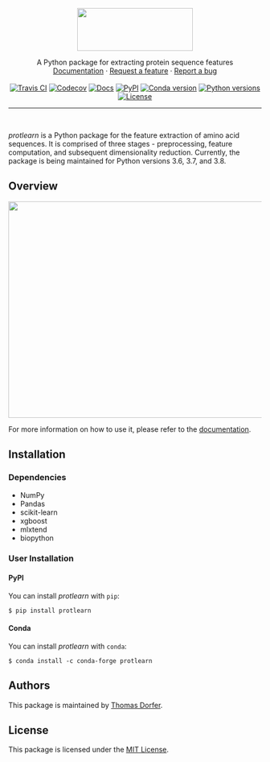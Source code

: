<p align="center">
  <img src="https://raw.githubusercontent.com/tadorfer/protlearn/master/imgs/protlearn_logo.png" height="85" width="230">
</p>

<p align="center">
  A Python package for extracting protein sequence features
  <br>
  <a href="https://protlearn.readthedocs.io/en/latest/">Documentation</a>
  ·
  <a href="https://github.com/tadorfer/protlearn/issues/new?assignees=&labels=&template=feature_request.md&title=%5BNEW+FEATURE%5D">Request a feature</a>
  · 
  <a href="https://github.com/tadorfer/protlearn/issues/new?assignees=&labels=&template=bug_report.md&title=%5BBUG%5D">Report a bug</a>
  <br><br>
  <a href="https://travis-ci.org/tadorfer/protlearn"><img alt="Travis CI" src="https://img.shields.io/travis/tadorfer/protlearn"></a>
  <a href="https://codecov.io/gh/tadorfer/protlearn"><img alt="Codecov" src="https://codecov.io/gh/tadorfer/protlearn/branch/master/graph/badge.svg"></a>
  <a href="https://protlearn.readthedocs.io/en/latest/?badge=latest"><img alt="Docs" src="https://readthedocs.org/projects/protlearn/badge/?version=latest"></a> 
  <a href="https://pypi.org/project/protlearn/"><img alt="PyPI" src="https://img.shields.io/pypi/v/protlearn"></a>
  <a href="https://anaconda.org/conda-forge/protlearn"><img alt="Conda version" src="https://img.shields.io/conda/vn/conda-forge/protlearn.svg"></a>
  <a href="https://img.shields.io/pypi/pyversions/protlearn"><img alt="Python versions" src="https://img.shields.io/pypi/pyversions/protlearn"></a>  
  <a href="https://lbesson.mit-license.org/"><img alt="License" src="https://img.shields.io/badge/License-MIT-blue.svg"></a>   
</p>
<hr><br>

*protlearn* is a Python package for the feature extraction of amino acid sequences.
It is comprised of three stages - preprocessing, feature computation, and 
subsequent dimensionality reduction. Currently, the package is being maintained 
for Python versions 3.6, 3.7, and 3.8. 

## Overview

<p align="center">
  <img src="/imgs/protlearn_summary.png" height="430" width="624">
</p>

For more information on how to use it, please refer to the [documentation](https://protlearn.readthedocs.io/en/latest/).

## Installation

### Dependencies

- NumPy 
- Pandas 
- scikit-learn
- xgboost
- mlxtend
- biopython

### User Installation

#### PyPI

You can install _protlearn_ with `pip`:

```
$ pip install protlearn
```

#### Conda

You can install _protlearn_ with `conda`:

```
$ conda install -c conda-forge protlearn
```

## Authors

This package is maintained by [Thomas Dorfer](https://github.com/tadorfer).

## License

This package is licensed under the [MIT License](https://github.com/tadorfer/ProtLearn/blob/master/LICENSE).
